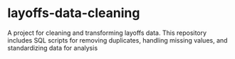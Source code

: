 # layoffs-data-cleaning
A project for cleaning and transforming layoffs data. This repository includes SQL scripts for removing duplicates, handling missing values, and standardizing data for analysis
